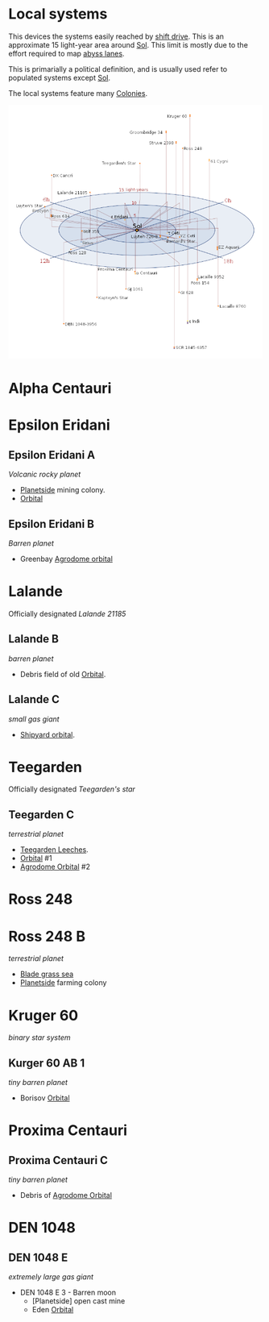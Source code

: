 # Local systems

This devices the systems easily reached by [shift drive](./shift-drive.md). This is an approximate 15 light-year area around [Sol](./sol.md). This limit is mostly due to the effort required to map [abyss lanes](./shift-drive.md#navigation).

This is primarially a political definition, and is usually used refer to populated systems except [Sol](./sol.md).

The local systems feature many [Colonies](./colonies.md).

![](../images/local-stars.png)


# Alpha Centauri


# Epsilon Eridani

## Epsilon Eridani A
*Volcanic rocky planet*
 * [Planetside](./colonies.md#planetside) mining colony.
 * [Orbital](./colonies.md#orbital)

## Epsilon Eridani B
*Barren planet*
 * Greenbay [Agrodome orbital](./colonies.md#agrodome)


# Lalande
Officially designated *Lalande 21185*

## Lalande B
*barren planet*
 * Debris field of old [Orbital](./colonies.md#orbital).

## Lalande C
*small gas giant*
 * [Shipyard orbital](./colonies.md#shipyard).

# Teegarden
Officially designated *Teegarden's star*


## Teegarden C
*terrestrial planet*
 * [Teegarden Leeches](./alien-life.md#teegarden-leeches).
 * [Orbital](./colonies.md#orbital) #1
 * [Agrodome Orbital](./colonies.md#agrodome) #2


# Ross 248

# Ross 248 B
*terrestrial planet*
* [Blade grass sea](./alien-life.md#blade-grass-sea)
* [Planetside](./colonies.md#planetside) farming colony

# Kruger 60
*binary star system*

## Kurger 60 AB 1
*tiny barren planet*
* Borisov [Orbital](./colonies.md#orbital)

# Proxima Centauri

## Proxima Centauri C
*tiny barren planet*
* Debris of [Agrodome Orbital](./colonies.md#agrodome)


# DEN 1048

## DEN 1048 E
*extremely large gas giant*
* DEN 1048 E 3 - Barren moon
  * [Planetside] open cast mine
  * Eden [Orbital](./colonies.md#orbital)

